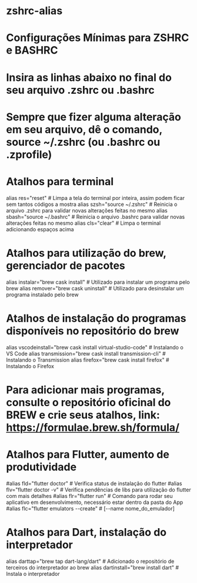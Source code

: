 # zshrc-alias
# Configurações Mínimas para ZSHRC e BASHRC
# Insira as linhas abaixo no final do seu arquivo .zshrc ou .bashrc
# Sempre que fizer alguma alteração em seu arquivo, dê o comando, source ~/.zshrc (ou .bashrc ou .zprofile)

# Atalhos para terminal
alias res="reset" # Limpa a tela do terminal por inteira, assim podem ficar sem tantos códigos a mostra
alias szsh="source ~/.zshrc" # Reinicia o arquivo .zshrc para validar novas alterações feitas no mesmo
alias sbash="source ~/.bashrc" # Reinicia o arquivo .bashrc para validar novas alterações feitas no mesmo
alias cls="clear" # Limpa o terminal adicionando espaços acima

# Atalhos para utilização do brew, gerenciador de pacotes
alias instalar="brew cask install" # Utilizado para instalar um programa pelo brew
alias remover="brew cask uninstall" # Utilizado para desinstalar um programa instalado pelo brew

# Atalhos de instalação do programas disponíveis no repositório do brew
alias vscodeinstall="brew cask install virtual-studio-code" # Instalando o VS Code
alias transmission="brew cask install transmission-cli" # Instalando o Transmission
alias firefox="brew cask install firefox" # Instalando o Firefox
# Para adicionar mais programas, consulte o repositório oficinal do BREW e crie seus atalhos, link: https://formulae.brew.sh/formula/

# Atalhos para Flutter, aumento de produtividade
#alias fld="flutter doctor" # Verifica status de instalação do flutter
#alias flv="flutter doctor -v" # Verifica pendências de libs para utilização do flutter com mais detalhes
#alias flr="flutter run" # Comando para rodar seu aplicativo em desenvolvimento, necessário estar dentro da pasta do App
#alias flc="flutter emulators --create" # [--name nome_do_emulador]

# Atalhos para Dart, instalação do interpretador
alias darttap="brew tap dart-lang/dart" # Adicionado o repositório de terceiros do interpretador ao brew
alias dartinstall="brew install dart" # Instala o interpretador

